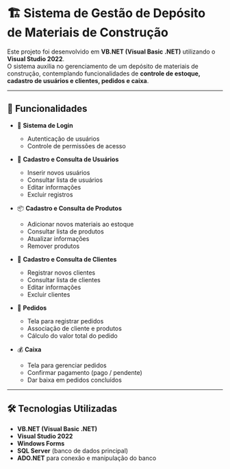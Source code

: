 # 🏗️ Sistema de Gestão de Depósito de Materiais de Construção

Este projeto foi desenvolvido em **VB.NET (Visual Basic .NET)** utilizando o **Visual Studio 2022**.  
O sistema auxilia no gerenciamento de um depósito de materiais de construção, contemplando funcionalidades de **controle de estoque, cadastro de usuários e clientes, pedidos e caixa**.

---

## 🚀 Funcionalidades

- 🔐 **Sistema de Login**
  - Autenticação de usuários
  - Controle de permissões de acesso

- 👤 **Cadastro e Consulta de Usuários**
  - Inserir novos usuários
  - Consultar lista de usuários
  - Editar informações
  - Excluir registros

- 📦 **Cadastro e Consulta de Produtos**
  - Adicionar novos materiais ao estoque
  - Consultar lista de produtos
  - Atualizar informações
  - Remover produtos

- 🧾 **Cadastro e Consulta de Clientes**
  - Registrar novos clientes
  - Consultar lista de clientes
  - Editar informações
  - Excluir clientes

- 🛒 **Pedidos**
  - Tela para registrar pedidos
  - Associação de cliente e produtos
  - Cálculo do valor total do pedido

- 💰 **Caixa**
  - Tela para gerenciar pedidos
  - Confirmar pagamento (pago / pendente)
  - Dar baixa em pedidos concluídos

---

## 🛠️ Tecnologias Utilizadas

- **VB.NET (Visual Basic .NET)**  
- **Visual Studio 2022**  
- **Windows Forms**  
- **SQL Server** (banco de dados principal)  
- **ADO.NET** para conexão e manipulação do banco

  

